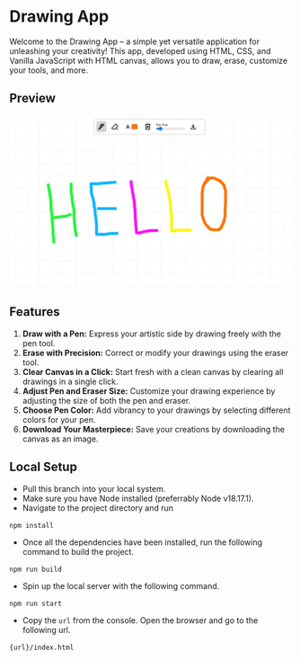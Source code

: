 # Drawing App
Welcome to the Drawing App – a simple yet versatile application for unleashing your creativity! This app, developed using HTML, CSS, and Vanilla JavaScript with HTML canvas, allows you to draw, erase, customize your tools, and more.

## Preview
![Preview](./preview.png)

## Features
1. **Draw with a Pen:** Express your artistic side by drawing freely with the pen tool.
2. **Erase with Precision:** Correct or modify your drawings using the eraser tool.
3. **Clear Canvas in a Click:** Start fresh with a clean canvas by clearing all drawings in a single click.
4. **Adjust Pen and Eraser Size:** Customize your drawing experience by adjusting the size of both the pen and eraser.
5. **Choose Pen Color:** Add vibrancy to your drawings by selecting different colors for your pen.
6. **Download Your Masterpiece:** Save your creations by downloading the canvas as an image.

## Local Setup
- Pull this branch into your local system.
- Make sure you have Node installed (preferrably Node v18.17.1).
- Navigate to the project directory and run
```
npm install
```
- Once all the dependencies have been installed, run the following command to build the project.
```
npm run build
```
- Spin up the local server with the following command.
```
npm run start
```
- Copy the `url` from the console. Open the browser and go to the following url.
```
{url}/index.html
```